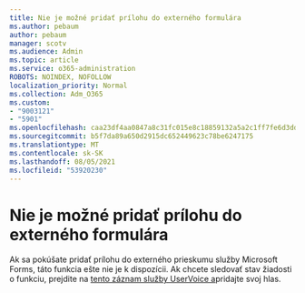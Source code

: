 ```yaml
---
title: Nie je možné pridať prílohu do externého formulára
ms.author: pebaum
author: pebaum
manager: scotv
ms.audience: Admin
ms.topic: article
ms.service: o365-administration
ROBOTS: NOINDEX, NOFOLLOW
localization_priority: Normal
ms.collection: Adm_O365
ms.custom:
- "9003121"
- "5901"
ms.openlocfilehash: caa23df4aa0847a8c31fc015e8c18859132a5a2c1ff7fe6d3dd98357671c3435
ms.sourcegitcommit: b5f7da89a650d2915dc652449623c78be6247175
ms.translationtype: MT
ms.contentlocale: sk-SK
ms.lasthandoff: 08/05/2021
ms.locfileid: "53920230"
---
```

# <a name="unable-to-add-an-attachment-to-an-externally-facing-form"></a>Nie je možné pridať prílohu do externého formulára

Ak sa pokúšate pridať prílohu do externého prieskumu služby Microsoft Forms, táto funkcia ešte nie je k dispozícii. Ak chcete sledovať stav žiadosti o funkciu, prejdite na [tento záznam služby UserVoice a](https://go.microsoft.com/fwlink/?linkid=2133069)pridajte svoj hlas.
